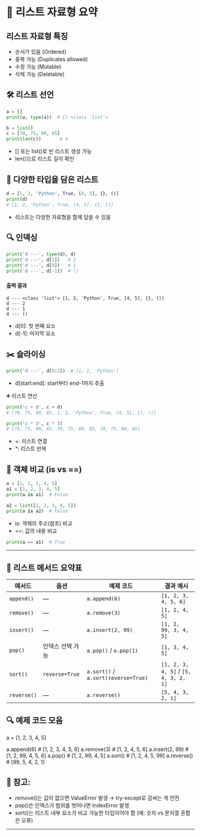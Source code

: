 # 🧾 리스트 자료형 요약

## 리스트 자료형 특징
- 순서가 있음 (Ordered)
- 중복 가능 (Duplicates allowed)
- 수정 가능 (Mutable)
- 삭제 가능 (Deletable)


## 🛠️ 리스트 선언
```python
a = []
print(a, type(a))  # [] <class 'list'>

b = list()
c = [70, 75, 80, 85]
print(len(c))       # 4
```

- [] 또는 list()로 빈 리스트 생성 가능
- len()으로 리스트 길이 확인

## 🧪 다양한 타입을 담은 리스트
```python
d = [1, 2, 'Python', True, [4, 5], {}, ()]
print(d)
# [1, 2, 'Python', True, [4, 5], {}, ()]
```

- 리스트는 다양한 자료형을 함께 담을 수 있음

## 🔍 인덱싱
```python
print('d ---', type(d), d)
print('d ---', d[1])   # 2
print('d ---', d[0])   # 1
print('d ---', d[-1])  # ()
```
####  출력 결과
```
d --- <class 'list'> [1, 2, 'Python', True, [4, 5], {}, ()]
d --- 2
d --- 1
d --- ()
```
- d[0]: 첫 번째 요소
- d[-1]: 마지막 요소

## ✂️ 슬라이싱
```python
print('d ---', d[0:3])  # [1, 2, 'Python']
```

- d[start:end]: start부터 end-1까지 추출

➕ 리스트 연산
```python
print('c + d', c + d)
# [70, 75, 80, 85, 1, 2, 'Python', True, [4, 5], {}, ()]

print('c * 3', c * 3)
# [70, 75, 80, 85, 70, 75, 80, 85, 70, 75, 80, 85]
```

- +: 리스트 연결
- *: 리스트 반복

## 🧠 객체 비교 (is vs ==)
```python
a = [1, 2, 3, 4, 5]
a1 = [1, 2, 3, 4, 5]
print(a is a1)  # False

a2 = list([1, 2, 3, 4, 5])
print(a is a2)  # False
```

- is: 객체의 주소(참조) 비교
- ==: 값의 내용 비교
```python
print(a == a1)  # True

```
---


## 🧰 리스트 메서드 요약표
| 메서드      | 옵션           | 예제 코드                                 | 결과 예시                          |
|-------------|----------------|-------------------------------------------|------------------------------------|
| `append()`  | —              | `a.append(6)`                             | `[1, 2, 3, 4, 5, 6]`               |
| `remove()`  | —              | `a.remove(3)`                             | `[1, 2, 4, 5]`                     |
| `insert()`  | —              | `a.insert(2, 99)`                         | `[1, 2, 99, 3, 4, 5]`              |
| `pop()`     | 인덱스 선택 가능 | `a.pop()` / `a.pop(1)`                    | `[1, 3, 4, 5]`                     |
| `sort()`    | `reverse=True` | `a.sort()` / `a.sort(reverse=True)`       | `[1, 2, 3, 4, 5]` / `[5, 4, 3, 2, 1]` |
| `reverse()` | —              | `a.reverse()`                             | `[5, 4, 3, 2, 1]`                  |


## 🔍 예제 코드 모음
a = [1, 2, 3, 4, 5]

a.append(6)        # [1, 2, 3, 4, 5, 6]
a.remove(3)        # [1, 2, 4, 5, 6]
a.insert(2, 99)    # [1, 2, 99, 4, 5, 6]
a.pop()            # [1, 2, 99, 4, 5]
a.sort()           # [1, 2, 4, 5, 99]
a.reverse()        # [99, 5, 4, 2, 1]



## 📌 참고:
- remove()는 값이 없으면 ValueError 발생 → try-except로 감싸는 게 안전
- pop()은 인덱스가 범위를 벗어나면 IndexError 발생
- sort()는 리스트 내부 요소가 비교 가능한 타입이어야 함 (예: 숫자 vs 문자열 혼합은 오류)

---


